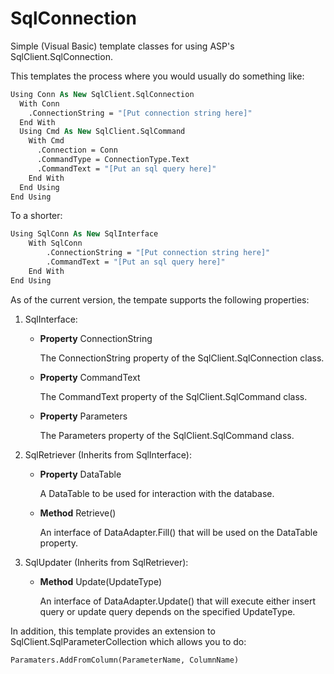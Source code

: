 # SqlConnection

Simple (Visual Basic) template classes for using ASP's SqlClient.SqlConnection.

This templates the process where you would usually do something like:

```vb
Using Conn As New SqlClient.SqlConnection
  With Conn
    .ConnectionString = "[Put connection string here]"
  End With
  Using Cmd As New SqlClient.SqlCommand
    With Cmd
      .Connection = Conn
      .CommandType = ConnectionType.Text
      .CommandText = "[Put an sql query here]"
    End With
  End Using
End Using
```

To a shorter:

```vb
Using SqlConn As New SqlInterface
    With SqlConn
        .ConnectionString = "[Put connection string here]"
        .CommandText = "[Put an sql query here]"
    End With
End Using
```

As of the current version, the tempate supports the following properties:

1. SqlInterface:

    - **Property** ConnectionString
        
        The ConnectionString property of the SqlClient.SqlConnection class.

    - **Property** CommandText
        
        The CommandText property of the SqlClient.SqlCommand class.

    - **Property** Parameters
        
        The Parameters property of the SqlClient.SqlCommand class.
        
2. SqlRetriever (Inherits from SqlInterface):

    - **Property** DataTable
        
        A DataTable to be used for interaction with the database.

    - **Method** Retrieve()
        
        An interface of DataAdapter.Fill() that will be used on the DataTable property.
        
3. SqlUpdater (Inherits from SqlRetriever):

    - **Method** Update(UpdateType)
        
        An interface of DataAdapter.Update() that will execute either insert query or update query depends on the specified UpdateType.

In addition, this template provides an extension to SqlClient.SqlParameterCollection which allows you to do:

```vb
Paramaters.AddFromColumn(ParameterName, ColumnName)
```
